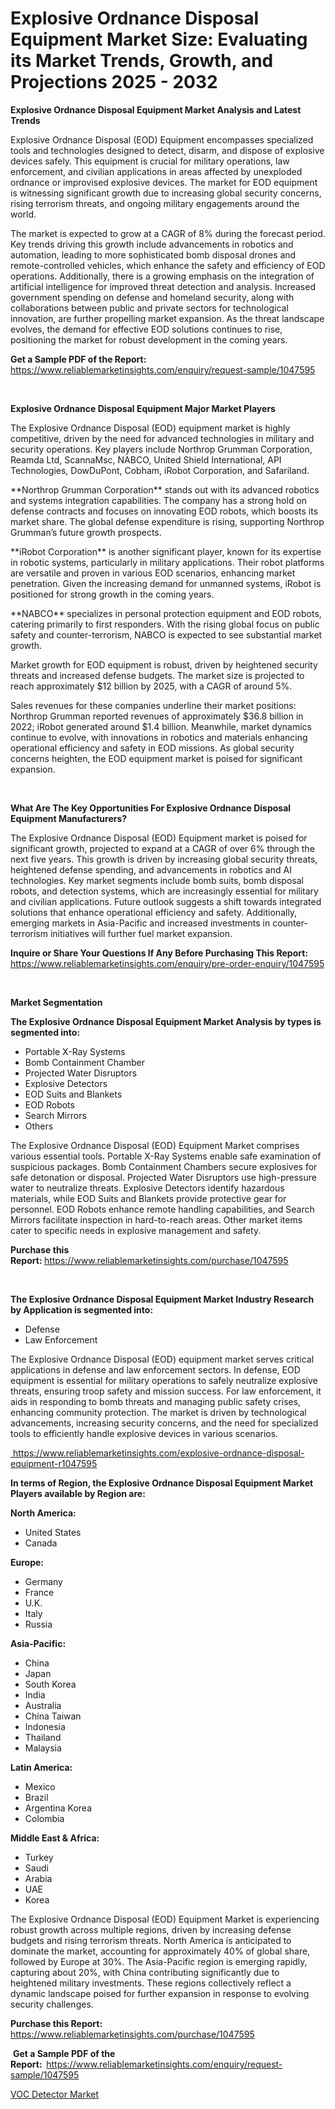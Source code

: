 <p><h1>Explosive Ordnance Disposal Equipment Market Size: Evaluating its Market Trends, Growth, and Projections 2025 - 2032</h1></p><p><strong>Explosive Ordnance Disposal Equipment Market Analysis and Latest Trends</strong></p>
<p><p>Explosive Ordnance Disposal (EOD) Equipment encompasses specialized tools and technologies designed to detect, disarm, and dispose of explosive devices safely. This equipment is crucial for military operations, law enforcement, and civilian applications in areas affected by unexploded ordnance or improvised explosive devices. The market for EOD equipment is witnessing significant growth due to increasing global security concerns, rising terrorism threats, and ongoing military engagements around the world.</p><p>The market is expected to grow at a CAGR of 8% during the forecast period. Key trends driving this growth include advancements in robotics and automation, leading to more sophisticated bomb disposal drones and remote-controlled vehicles, which enhance the safety and efficiency of EOD operations. Additionally, there is a growing emphasis on the integration of artificial intelligence for improved threat detection and analysis. Increased government spending on defense and homeland security, along with collaborations between public and private sectors for technological innovation, are further propelling market expansion. As the threat landscape evolves, the demand for effective EOD solutions continues to rise, positioning the market for robust development in the coming years.</p></p>
<p><strong>Get a Sample PDF of the Report:&nbsp;</strong> <a href="https://www.reliablemarketinsights.com/enquiry/request-sample/1047595?utm_campaign=3065&utm_medium=2&utm_source=Github&utm_content=ia&utm_term=08042025&utm_id=explosive-ordnance-disposal-equipment">https://www.reliablemarketinsights.com/enquiry/request-sample/1047595</a></p>
<p>&nbsp;</p>
<p><strong>Explosive Ordnance Disposal Equipment Major Market Players</strong></p>
<p><p>The Explosive Ordnance Disposal (EOD) equipment market is highly competitive, driven by the need for advanced technologies in military and security operations. Key players include Northrop Grumman Corporation, Reamda Ltd, ScannaMsc, NABCO, United Shield International, API Technologies, DowDuPont, Cobham, iRobot Corporation, and Safariland.</p><p>**Northrop Grumman Corporation** stands out with its advanced robotics and systems integration capabilities. The company has a strong hold on defense contracts and focuses on innovating EOD robots, which boosts its market share. The global defense expenditure is rising, supporting Northrop Grumman’s future growth prospects.</p><p>**iRobot Corporation** is another significant player, known for its expertise in robotic systems, particularly in military applications. Their robot platforms are versatile and proven in various EOD scenarios, enhancing market penetration. Given the increasing demand for unmanned systems, iRobot is positioned for strong growth in the coming years.</p><p>**NABCO** specializes in personal protection equipment and EOD robots, catering primarily to first responders. With the rising global focus on public safety and counter-terrorism, NABCO is expected to see substantial market growth. </p><p>Market growth for EOD equipment is robust, driven by heightened security threats and increased defense budgets. The market size is projected to reach approximately $12 billion by 2025, with a CAGR of around 5%. </p><p>Sales revenues for these companies underline their market positions: Northrop Grumman reported revenues of approximately $36.8 billion in 2022; iRobot generated around $1.4 billion. Meanwhile, market dynamics continue to evolve, with innovations in robotics and materials enhancing operational efficiency and safety in EOD missions. As global security concerns heighten, the EOD equipment market is poised for significant expansion.</p></p>
<p>&nbsp;</p>
<p><strong>What Are The Key Opportunities For Explosive Ordnance Disposal Equipment Manufacturers?</strong></p>
<p><p>The Explosive Ordnance Disposal (EOD) Equipment market is poised for significant growth, projected to expand at a CAGR of over 6% through the next five years. This growth is driven by increasing global security threats, heightened defense spending, and advancements in robotics and AI technologies. Key market segments include bomb suits, bomb disposal robots, and detection systems, which are increasingly essential for military and civilian applications. Future outlook suggests a shift towards integrated solutions that enhance operational efficiency and safety. Additionally, emerging markets in Asia-Pacific and increased investments in counter-terrorism initiatives will further fuel market expansion.</p></p>
<p><strong>Inquire or Share Your Questions If Any Before Purchasing This Report:</strong> <a href="https://www.reliablemarketinsights.com/enquiry/pre-order-enquiry/1047595?utm_campaign=3065&utm_medium=2&utm_source=Github&utm_content=ia&utm_term=08042025&utm_id=explosive-ordnance-disposal-equipment">https://www.reliablemarketinsights.com/enquiry/pre-order-enquiry/1047595</a></p>
<p>&nbsp;</p>
<p><strong>Market Segmentation</strong></p>
<p><strong>The Explosive Ordnance Disposal Equipment Market Analysis by types is segmented into:</strong></p>
<p><ul><li>Portable X-Ray Systems</li><li>Bomb Containment Chamber</li><li>Projected Water Disruptors</li><li>Explosive Detectors</li><li>EOD Suits and Blankets</li><li>EOD Robots</li><li>Search Mirrors</li><li>Others</li></ul></p>
<p><p>The Explosive Ordnance Disposal (EOD) Equipment Market comprises various essential tools. Portable X-Ray Systems enable safe examination of suspicious packages. Bomb Containment Chambers secure explosives for safe detonation or disposal. Projected Water Disruptors use high-pressure water to neutralize threats. Explosive Detectors identify hazardous materials, while EOD Suits and Blankets provide protective gear for personnel. EOD Robots enhance remote handling capabilities, and Search Mirrors facilitate inspection in hard-to-reach areas. Other market items cater to specific needs in explosive management and safety.</p></p>
<p><strong>Purchase this Report:&nbsp;</strong><a href="https://www.reliablemarketinsights.com/purchase/1047595?utm_campaign=3065&utm_medium=2&utm_source=Github&utm_content=ia&utm_term=08042025&utm_id=explosive-ordnance-disposal-equipment">https://www.reliablemarketinsights.com/purchase/1047595</a></p>
<p>&nbsp;</p>
<p><strong>The Explosive Ordnance Disposal Equipment Market Industry Research by Application is segmented into:</strong></p>
<p><ul><li>Defense</li><li>Law Enforcement</li></ul></p>
<p><p>The Explosive Ordnance Disposal (EOD) equipment market serves critical applications in defense and law enforcement sectors. In defense, EOD equipment is essential for military operations to safely neutralize explosive threats, ensuring troop safety and mission success. For law enforcement, it aids in responding to bomb threats and managing public safety crises, enhancing community protection. The market is driven by technological advancements, increasing security concerns, and the need for specialized tools to efficiently handle explosive devices in various scenarios.</p></p>
<p><a href="https://www.reliablemarketinsights.com/explosive-ordnance-disposal-equipment-r1047595?utm_campaign=3065&utm_medium=2&utm_source=Github&utm_content=ia&utm_term=08042025&utm_id=explosive-ordnance-disposal-equipment">&nbsp;https://www.reliablemarketinsights.com/explosive-ordnance-disposal-equipment-r1047595</a></p>
<p><strong>In terms of Region, the Explosive Ordnance Disposal Equipment Market Players available by Region are:</strong></p>
<p>
    <p> <strong> North America: </strong>
        <ul>
            <li>United States</li>
            <li>Canada</li>
        </ul>
        </p> 
    <p> <strong> Europe: </strong>
        <ul>
            <li>Germany</li>
            <li>France</li>
            <li>U.K.</li>
            <li>Italy</li>
            <li>Russia</li>
        </ul>
        </p> 
    <p> <strong> Asia-Pacific: </strong>
        <ul>
            <li>China</li>
            <li>Japan</li>
            <li>South Korea</li>
            <li>India</li>
            <li>Australia</li>
            <li>China Taiwan</li>
            <li>Indonesia</li>
            <li>Thailand</li>
            <li>Malaysia</li>
        </ul>
        </p> 
    <p> <strong> Latin America: </strong>
        <ul>
            <li>Mexico</li>
            <li>Brazil</li>
            <li>Argentina Korea</li>
            <li>Colombia</li>
        </ul>
        </p> 
    <p> <strong> Middle East & Africa: </strong>
        <ul>
            <li>Turkey</li>
            <li>Saudi</li>
            <li>Arabia</li>
            <li>UAE</li>
            <li>Korea</li>
        </ul>
    </p>
    </p>
<p><p>The Explosive Ordnance Disposal (EOD) Equipment Market is experiencing robust growth across multiple regions, driven by increasing defense budgets and rising terrorism threats. North America is anticipated to dominate the market, accounting for approximately 40% of global share, followed by Europe at 30%. The Asia-Pacific region is emerging rapidly, capturing about 20%, with China contributing significantly due to heightened military investments. These regions collectively reflect a dynamic landscape poised for further expansion in response to evolving security challenges.</p></p>
<p><strong>Purchase this Report: </strong><a href="https://www.reliablemarketinsights.com/purchase/1047595?utm_campaign=3065&utm_medium=2&utm_source=Github&utm_content=ia&utm_term=08042025&utm_id=explosive-ordnance-disposal-equipment">https://www.reliablemarketinsights.com/purchase/1047595</a></p>
<p>&nbsp;<strong>Get a Sample PDF of the Report:&nbsp;&nbsp;</strong><a href="https://www.reliablemarketinsights.com/enquiry/request-sample/1047595?utm_campaign=3065&utm_medium=2&utm_source=Github&utm_content=ia&utm_term=08042025&utm_id=explosive-ordnance-disposal-equipment">https://www.reliablemarketinsights.com/enquiry/request-sample/1047595</a></p>
<p><strong></strong></p>
<p><p><a href="https://github.com/akermigarib/Market-Research-Report-List-1/blob/main/voc-detector-market.md?utm_campaign=3065&utm_medium=2&utm_source=Github&utm_content=ia&utm_term=08042025&utm_id=explosive-ordnance-disposal-equipment">VOC Detector Market</a></p></p>